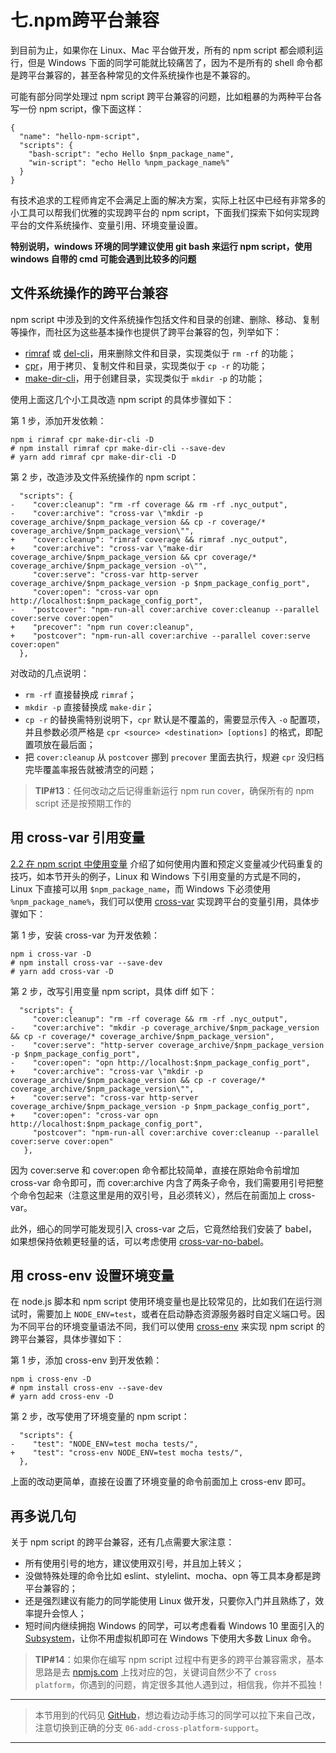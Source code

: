 # 七.npm跨平台兼容

到目前为止，如果你在 Linux、Mac 平台做开发，所有的 npm script 都会顺利运行，但是 Windows 下面的同学可能就比较痛苦了，因为不是所有的 shell 命令都是跨平台兼容的，甚至各种常见的文件系统操作也是不兼容的。

可能有部分同学处理过 npm script 跨平台兼容的问题，比如粗暴的为两种平台各写一份 npm script，像下面这样：

```
{
  "name": "hello-npm-script",
  "scripts": {
    "bash-script": "echo Hello $npm_package_name",
    "win-script": "echo Hello %npm_package_name%"
  }
}

```

有技术追求的工程师肯定不会满足上面的解决方案，实际上社区中已经有非常多的小工具可以帮我们优雅的实现跨平台的 npm script，下面我们探索下如何实现跨平台的文件系统操作、变量引用、环境变量设置。

**特别说明，windows 环境的同学建议使用 git bash 来运行 npm script，使用 windows 自带的 cmd 可能会遇到比较多的问题**

## 文件系统操作的跨平台兼容

npm script 中涉及到的文件系统操作包括文件和目录的创建、删除、移动、复制等操作，而社区为这些基本操作也提供了跨平台兼容的包，列举如下：

*   [rimraf](https://github.com/isaacs/rimraf) 或 [del-cli](https://www.npmjs.com/package/del-cli)，用来删除文件和目录，实现类似于 `rm -rf` 的功能；
*   [cpr](https://www.npmjs.com/package/cpr)，用于拷贝、复制文件和目录，实现类似于 `cp -r` 的功能；
*   [make-dir-cli](https://www.npmjs.com/package/make-dir-cli)，用于创建目录，实现类似于 `mkdir -p` 的功能；

使用上面这几个小工具改造 npm script 的具体步骤如下：

第 1 步，添加开发依赖：

```
npm i rimraf cpr make-dir-cli -D
# npm install rimraf cpr make-dir-cli --save-dev
# yarn add rimraf cpr make-dir-cli -D

```

第 2 步，改造涉及文件系统操作的 npm script：

```
  "scripts": {
-    "cover:cleanup": "rm -rf coverage && rm -rf .nyc_output",
-    "cover:archive": "cross-var \"mkdir -p coverage_archive/$npm_package_version && cp -r coverage/* coverage_archive/$npm_package_version\"",
+    "cover:cleanup": "rimraf coverage && rimraf .nyc_output",
+    "cover:archive": "cross-var \"make-dir coverage_archive/$npm_package_version && cpr coverage/* coverage_archive/$npm_package_version -o\"",
     "cover:serve": "cross-var http-server coverage_archive/$npm_package_version -p $npm_package_config_port",
     "cover:open": "cross-var opn http://localhost:$npm_package_config_port",
-    "postcover": "npm-run-all cover:archive cover:cleanup --parallel cover:serve cover:open"
+    "precover": "npm run cover:cleanup",
+    "postcover": "npm-run-all cover:archive --parallel cover:serve cover:open"
  },

```

对改动的几点说明：

*   `rm -rf` 直接替换成 `rimraf`；
*   `mkdir -p` 直接替换成 `make-dir`；
*   `cp -r` 的替换需特别说明下，`cpr` 默认是不覆盖的，需要显示传入 `-o` 配置项，并且参数必须严格是 `cpr <source> <destination> [options]` 的格式，即配置项放在最后面；
*   把 `cover:cleanup` 从 `postcover` 挪到 `precover` 里面去执行，规避 `cpr` 没归档完毕覆盖率报告就被清空的问题；

> **TIP#13**：任何改动之后记得重新运行 npm run cover，确保所有的 npm script 还是按预期工作的

## 用 cross-var 引用变量

[2.2 在 npm script 中使用变量](https://juejin.im/book/5a1212bc51882531ea64df07/section/5a12146951882531bb6c68fe) 介绍了如何使用内置和预定义变量减少代码重复的技巧，如本节开头的例子，Linux 和 Windows 下引用变量的方式是不同的，Linux 下直接可以用 `$npm_package_name`，而 Windows 下必须使用 `%npm_package_name%`，我们可以使用 [cross-var](https://www.npmjs.com/package/cross-var) 实现跨平台的变量引用，具体步骤如下：

第 1 步，安装 cross-var 为开发依赖：

```
npm i cross-var -D
# npm install cross-var --save-dev
# yarn add cross-var -D

```

第 2 步，改写引用变量 npm script，具体 diff 如下：

```
  "scripts": {
     "cover:cleanup": "rm -rf coverage && rm -rf .nyc_output",
-    "cover:archive": "mkdir -p coverage_archive/$npm_package_version && cp -r coverage/* coverage_archive/$npm_package_version",
-    "cover:serve": "http-server coverage_archive/$npm_package_version -p $npm_package_config_port",
-    "cover:open": "opn http://localhost:$npm_package_config_port",
+    "cover:archive": "cross-var \"mkdir -p coverage_archive/$npm_package_version && cp -r coverage/* coverage_archive/$npm_package_version\"",
+    "cover:serve": "cross-var http-server coverage_archive/$npm_package_version -p $npm_package_config_port",
+    "cover:open": "cross-var opn http://localhost:$npm_package_config_port",
     "postcover": "npm-run-all cover:archive cover:cleanup --parallel cover:serve cover:open"
   },

```

因为 cover:serve 和 cover:open 命令都比较简单，直接在原始命令前增加 cross-var 命令即可，而 cover:archive 内含了两条子命令，我们需要用引号把整个命令包起来（注意这里是用的双引号，且必须转义），然后在前面加上 cross-var。

此外，细心的同学可能发现引入 cross-var 之后，它竟然给我们安装了 babel，如果想保持依赖更轻量的话，可以考虑使用 [cross-var-no-babel](https://www.npmjs.com/package/cross-var-no-babel)。

## 用 cross-env 设置环境变量

在 node.js 脚本和 npm script 使用环境变量也是比较常见的，比如我们在运行测试时，需要加上 `NODE_ENV=test`，或者在启动静态资源服务器时自定义端口号。因为不同平台的环境变量语法不同，我们可以使用 [cross-env](https://www.npmjs.com/package/cross-env) 来实现 npm script 的跨平台兼容，具体步骤如下：

第 1 步，添加 cross-env 到开发依赖：

```
npm i cross-env -D
# npm install cross-env --save-dev
# yarn add cross-env -D

```

第 2 步，改写使用了环境变量的 npm script：

```
  "scripts": {
-    "test": "NODE_ENV=test mocha tests/",
+    "test": "cross-env NODE_ENV=test mocha tests/",
  },

```

上面的改动更简单，直接在设置了环境变量的命令前面加上 cross-env 即可。

## 再多说几句

关于 npm script 的跨平台兼容，还有几点需要大家注意：

*   所有使用引号的地方，建议使用双引号，并且加上转义；
*   没做特殊处理的命令比如 eslint、stylelint、mocha、opn 等工具本身都是跨平台兼容的；
*   还是强烈建议有能力的同学能使用 Linux 做开发，只要你入门并且熟练了，效率提升会惊人；
*   短时间内继续拥抱 Windows 的同学，可以考虑看看 Windows 10 里面引入的 [Subsystem](https://msdn.microsoft.com/en-us/commandline/wsl/about)，让你不用虚拟机即可在 Windows 下使用大多数 Linux 命令。

> **TIP#14**：如果你在编写 npm script 过程中有更多的跨平台兼容需求，基本思路是去 [npmjs.com](https://www.npmjs.com/search?q=cross%20platform) 上找对应的包，关键词自然少不了 `cross platform`，你遇到的问题，肯定很多其他人遇到过，相信我，你并不孤独！

* * *

> 本节用到的代码见 [GitHub](https://github.com/wangshijun/automated-workflow-with-npm-script/tree/06-add-cross-platform-support)，想边看边动手练习的同学可以拉下来自己改，注意切换到正确的分支 `06-add-cross-platform-support`。

* * *